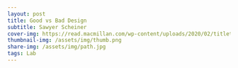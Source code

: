 ```yaml
---
layout: post
title: Good vs Bad Design
subtitle: Sawyer Scheiner
cover-img: https://read.macmillan.com/wp-content/uploads/2020/02/titletreatment_flyonthewall.png
thumbnail-img: /assets/img/thumb.png
share-img: /assets/img/path.jpg
tags: Lab
---
```


